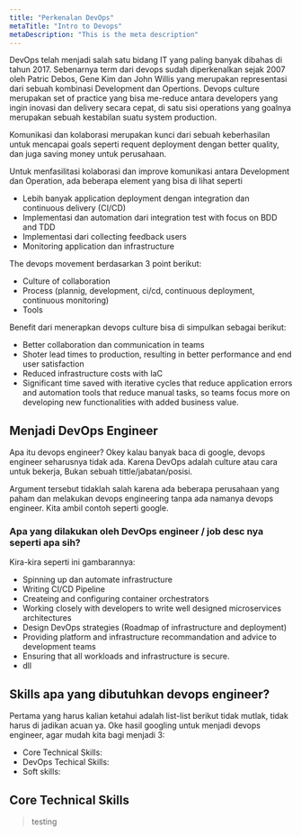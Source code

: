 ```yaml
---
title: "Perkenalan DevOps"
metaTitle: "Intro to Devops"
metaDescription: "This is the meta description"
---
```


DevOps telah menjadi salah satu bidang IT yang paling banyak dibahas di tahun 2017. Sebenarnya term dari devops sudah diperkenalkan sejak 2007 oleh Patric Debos, Gene Kim dan John Willis yang merupakan representasi dari sebuah kombinasi Development dan Opertions. Devops culture merupakan set of practice yang bisa me-reduce antara developers yang ingin inovasi dan delivery secara cepat, di satu sisi operations yang goalnya merupakan sebuah kestabilan suatu system production.

Komunikasi dan kolaborasi merupakan kunci dari sebuah keberhasilan untuk mencapai goals seperti requent deployment dengan better quality, dan juga saving money untuk perusahaan.

Untuk menfasilitasi kolaborasi dan improve komunikasi antara Development dan Operation, ada beberapa element yang bisa di lihat seperti

- Lebih banyak application deployment dengan integration dan continuous delivery (CI/CD)
- Implementasi dan automation dari integration test with focus on BDD and TDD
- Implementasi dari collecting feedback users
- Monitoring application dan infrastructure

The devops movement berdasarkan 3 point berikut:
- Culture of collaboration
- Process (plannig, development, ci/cd, continuous deployment, continuous monitoring)
- Tools

Benefit dari menerapkan devops culture bisa di simpulkan sebagai berikut:
- Better collaboration dan communication in teams
- Shoter lead times to production, resulting in better performance and end user satisfaction
- Reduced infrastructure costs with IaC
- Significant time saved with iterative cycles that reduce application errors and automation tools that reduce manual tasks, so teams focus more on developing new functionalities with added business value.


## Menjadi DevOps Engineer
Apa itu devops engineer? Okey kalau banyak baca di google, devops engineer seharusnya tidak ada. Karena DevOps adalah culture atau cara untuk bekerja, Bukan sebuah tittle/jabatan/posisi.

Argument tersebut tidaklah salah karena ada beberapa perusahaan yang paham dan melakukan devops engineering tanpa ada namanya devops engineer. Kita ambil contoh seperti google. 

### Apa yang dilakukan oleh DevOps engineer / job desc nya seperti apa sih?
Kira-kira seperti ini gambarannya:
- Spinning up dan automate infrastructure
- Writing CI/CD Pipeline
- Createing and configuring container orchestrators
- Working closely with developers to write well designed microservices architectures
- Design DevOps strategies (Roadmap of infrastructure and deployment)
- Providing platform and infrastructure recommandation and advice to development teams
- Ensuring that all workloads and infrastructure is secure.
- dll


## Skills apa yang dibutuhkan devops engineer?
Pertama yang harus kalian ketahui adalah list-list berikut tidak mutlak, tidak harus di jadikan acuan ya. Oke hasil googling untuk menjadi devops engineer, agar mudah kita bagi menjadi 3:
- Core Technical Skills:
- DevOps Techical Skills:
- Soft skills:

## Core Technical Skills

> testing